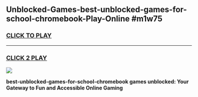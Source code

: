 
## Unblocked-Games-best-unblocked-games-for-school-chromebook-Play-Online #m1w75
<h3>
<a href="https://news.freeplayer.one?title=best-unblocked-games-for-school-chromebook&ref=3">CLICK TO PLAY</a></h3>
<hr>

<h3>
<a href="https://news.freeplayer.one?title=best-unblocked-games-for-school-chromebook&ref=3">CLICK 2 PLAY</a>
  
</h3>

<a href="https://news.freeplayer.one?title=best-unblocked-games-for-school-chromebook&ref=3"><img src="https://clearcache.store/games.png"></a>


**best-unblocked-games-for-school-chromebook games unblocked: Your Gateway to Fun and Accessible Online Gaming**
